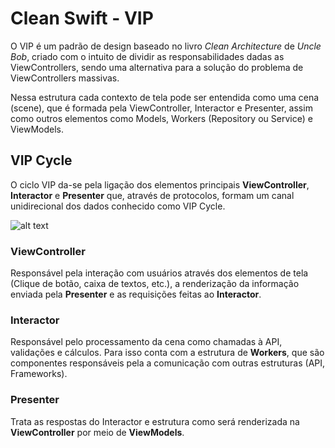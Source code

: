 # Clean Swift - VIP

O VIP é um padrão de design baseado no livro *Clean Architecture* de *Uncle Bob*, criado com o intuito de dividir as responsabilidades dadas as ViewControllers, sendo uma alternativa para a solução do problema de ViewControllers massivas.

Nessa estrutura cada contexto de tela pode ser entendida como uma cena (scene), que é formada pela ViewController, Interactor e Presenter, assim como outros elementos como Models, Workers (Repository ou Service) e ViewModels.

## VIP Cycle

O ciclo VIP da-se pela ligação dos elementos principais **ViewController**, **Interactor** e **Presenter** que, através de protocolos, formam um canal unidirecional dos dados conhecido como VIP Cycle.

![alt text](https://res.cloudinary.com/practicaldev/image/fetch/s--xT9M9YoH--/c_limit%2Cf_auto%2Cfl_progressive%2Cq_auto%2Cw_880/https://needone.app/content/images/2020/10/image-1.png)

### ViewController

Responsável pela interação com usuários através dos elementos de tela (Clique de botão, caixa de textos, etc.), a renderização da informação enviada pela **Presenter** e as requisições feitas ao **Interactor**.

### Interactor

Responsável pelo processamento da cena como chamadas à API, validações e cálculos. Para isso conta com a estrutura de **Workers**, que são componentes responsáveis pela a comunicação com outras estruturas (API, Frameworks).

### Presenter

Trata as respostas do Interactor e estrutura como será renderizada na **ViewController** por meio de **ViewModels**.
